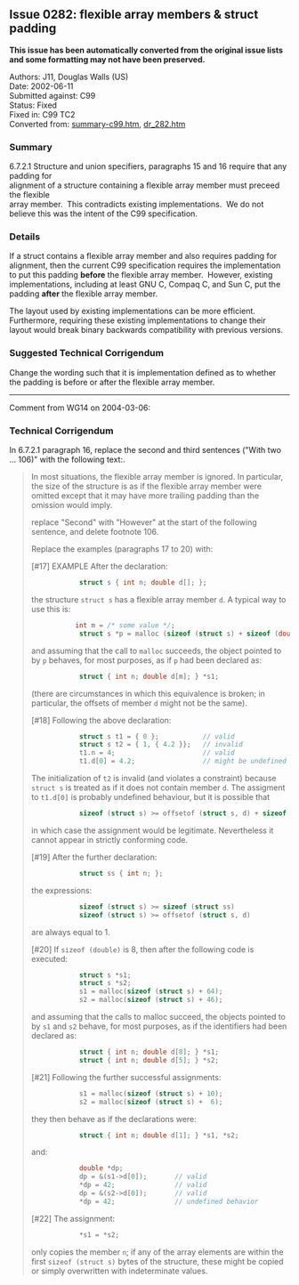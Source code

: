 ## Issue 0282: flexible array members \& struct padding

**This issue has been automatically converted from the original issue lists and some formatting may not have been preserved.**

Authors: J11, Douglas Walls (US)  
Date: 2002-06-11  
Submitted against: C99  
Status: Fixed  
Fixed in: C99 TC2  
Converted from: [summary-c99.htm](https://www.open-std.org/jtc1/sc22/wg14/www/docs/summary-c99.htm), [dr_282.htm](https://www.open-std.org/jtc1/sc22/wg14/www/docs/dr_282.htm)

### Summary

6.7.2.1 Structure and union specifiers, paragraphs 15 and 16 require that any
padding for  
alignment of a structure containing a flexible array member must preceed the
flexible  
array member.  This contradicts existing implementations.  We do not believe
this was the intent of the C99 specification.

### Details

If a struct contains a flexible array member and also requires padding for
alignment, then the current C99 specification requires the implementation to put
this padding **before** the flexible array member.  However, existing
implementations, including at least GNU C, Compaq C, and Sun C, put the padding
**after** the flexible array member.

The layout used by existing implementations can be more efficient. Furthermore,
requiring these existing implementations to change their layout would break
binary backwards compatibility with previous versions.

### Suggested Technical Corrigendum

Change the wording such that it is implementation defined as to whether the
padding is before or after the flexible array member.

---

Comment from WG14 on 2004-03-06:

### Technical Corrigendum

In 6.7.2.1 paragraph 16, replace the second and third sentences ("With two ...
106)" with the following text:.

> In most situations, the flexible array member is ignored. In particular, the
> size of the structure is as if the flexible array member were omitted except
> that it may have more trailing padding than the omission would imply.
>
> replace "Second" with "However" at the start of the following sentence, and
> delete footnote 106\.
>
> Replace the examples (paragraphs 17 to 20\) with:
>
> \[#17] EXAMPLE After the declaration:
>
> ```c
>             struct s { int n; double d[]; };
> ```
>
> the structure `struct s` has a flexible array member `d`. A typical way to use
> this is:
>
> ```c
>            int m = /* some value */;
>             struct s *p = malloc (sizeof (struct s) + sizeof (double [m]));
> ```
>
> and assuming that the call to `malloc` succeeds, the object pointed to by `p`
> behaves, for most purposes, as if `p` had been declared as:
>
> ```c
>             struct { int n; double d[m]; } *s1;
> ```
>
> (there are circumstances in which this equivalence is broken; in particular, the
> offsets of member `d` might not be the same).
>
> \[#18] Following the above declaration:
>
> ```c
>             struct s t1 = { 0 };           // valid
>             struct s t2 = { 1, { 4.2 }};   // invalid
>             t1.n = 4;                      // valid
>             t1.d[0] = 4.2;                 // might be undefined behavior
> ```
>
> The initialization of `t2` is invalid (and violates a constraint) because
> `struct s` is treated as if it does not contain member `d`. The assigment to
> `t1.d[0]` is probably undefined behaviour, but it is possible that
>
> ```c
>             sizeof (struct s) >= offsetof (struct s, d) + sizeof (double)
> ```
>
> in which case the assignment would be legitimate. Nevertheless it cannot appear
> in strictly conforming code.
>
> \[#19] After the further declaration:
>
> ```c
>             struct ss { int n; };
> ```
>
> the expressions:
>
> ```c
>             sizeof (struct s) >= sizeof (struct ss)
>             sizeof (struct s) >= offsetof (struct s, d)
> ```
>
> are always equal to 1\.
>
> \[#20] If `sizeof (double)` is 8, then after the following code is executed:
>
> ```c
>             struct s *s1;
>             struct s *s2;
>             s1 = malloc(sizeof (struct s) + 64);
>             s2 = malloc(sizeof (struct s) + 46);
> ```
>
> and assuming that the calls to malloc succeed, the objects pointed to by `s1`
> and `s2` behave, for most purposes, as if the identifiers had been declared as:
>
> ```c
>             struct { int n; double d[8]; } *s1;
>             struct { int n; double d[5]; } *s2;
> ```
>
> \[#21] Following the further successful assignments:
>
> ```c
>             s1 = malloc(sizeof (struct s) + 10);
>             s2 = malloc(sizeof (struct s) +  6);
> ```
>
> they then behave as if the declarations were:
>
> ```c
>             struct { int n; double d[1]; } *s1, *s2;
> ```
>
> and:
>
> ```c
>             double *dp;
>             dp = &(s1->d[0]);       // valid
>             *dp = 42;               // valid
>             dp = &(s2->d[0]);       // valid
>             *dp = 42;               // undefined behavior
> ```
>
> \[#22] The assignment:
>
> ```c
>             *s1 = *s2;
> ```
>
> only copies the member `n`; if any of the array elements are within the first
> `sizeof (struct s)` bytes of the structure, these might be copied or simply
> overwritten with indeterminate values.
